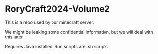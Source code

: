 # RoryCraft2024-Volume2

This is a repo used by our minecraft server.

We might be leaking some confidential information, but we will deal with this later

Requires Java installed. Run scripts are .sh scripts